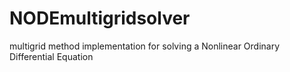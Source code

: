 # NODEmultigridsolver
multigrid method implementation for solving a Nonlinear Ordinary Differential Equation
